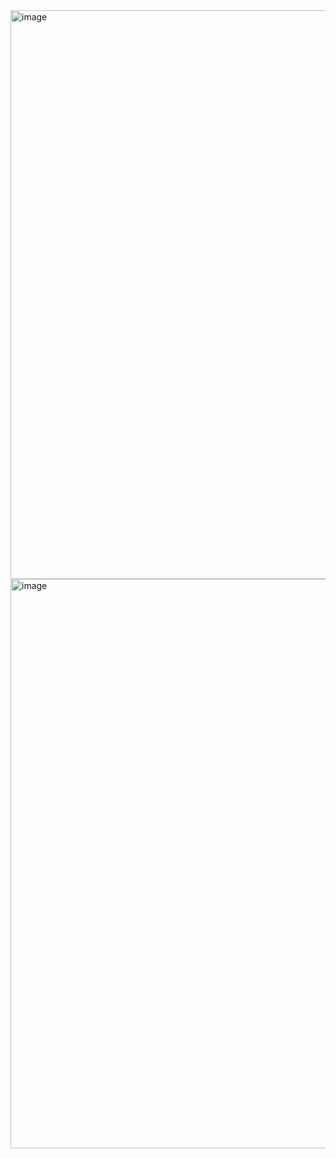 <img width="910" alt="image" src="https://user-images.githubusercontent.com/63268327/152662838-bbff42ca-3ea0-4d77-a050-f6a5cd45d984.png">
<img width="911" alt="image" src="https://user-images.githubusercontent.com/63268327/152662891-39b55ce4-657c-4527-8896-f10125bd11f1.png">

